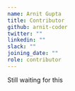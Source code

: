 ```yaml
---
name: Arnit Gupta
title: Contributor
github: arnit-coder
twitter: ""
linkedin: ""
slack: ""
joining_date: ""
role: contributor
---
```


Still waiting for this
